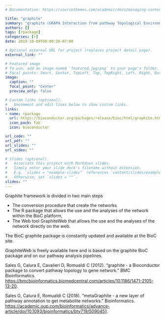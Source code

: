 ```yaml
---
# Documentation: https://sourcethemes.com/academic/docs/managing-content/

title: "graphite"
summary: "graphite (GRAPH Interaction from pathway Topological Environment) is a computational framework to store, parse and convert pathway topologies to gene-gene networks."
authors: []
tags: [rpackage]
categories: [r]
date: 2019-10-09T08:00:20-07:00

# Optional external URL for project (replaces project detail page).
external_link: ""

# Featured image
# To use, add an image named `featured.jpg/png` to your page's folder.
# Focal points: Smart, Center, TopLeft, Top, TopRight, Left, Right, BottomLeft, Bottom, BottomRight.
image:
  caption: ""
  focal_point: "Center"
  preview_only: false

# Custom links (optional).
#   Uncomment and edit lines below to show custom links.
links:
- name: rpackage
  url: https://bioconductor.org/packages/release/bioc/html/graphite.html
  icon_pack: fab
  icon: bioconductor

url_code: ""
url_pdf: ""
url_slides: ""
url_video: ""

# Slides (optional).
#   Associate this project with Markdown slides.
#   Simply enter your slide deck's filename without extension.
#   E.g. `slides = "example-slides"` references `content/slides/example-slides.md`.
#   Otherwise, set `slides = ""`.
slides: ""
---
```


Graphite framework is divided in two main steps

* The conversion procedure that create the networks
* The R package that allows the use and the analyses of the network within the BioC platform,
* The Web tool GraphiteWeb that allows the use and the analyses of the network directly on the web.

The BioC graphite package is constantly updated and available at the BioC site.

GraphiteWeb is freely available here and is based on the graphite BioC package and on our pathway analysis pipelines.


Sales G, Calura E, Cavalieri D, Romualdi C (2012). “graphite - a Bioconductor package to convert pathway topology to gene network.” BMC Bioinformatics. https://bmcbioinformatics.biomedcentral.com/articles/10.1186/1471-2105-13-20.

Sales G, Calura E, Romualdi C (2018). “metaGraphite - a new layer of pathway annotation to get metabolite networks.” Bioinformatics. https://academic.oup.com/bioinformatics/advance-article/doi/10.1093/bioinformatics/bty719/5090451.